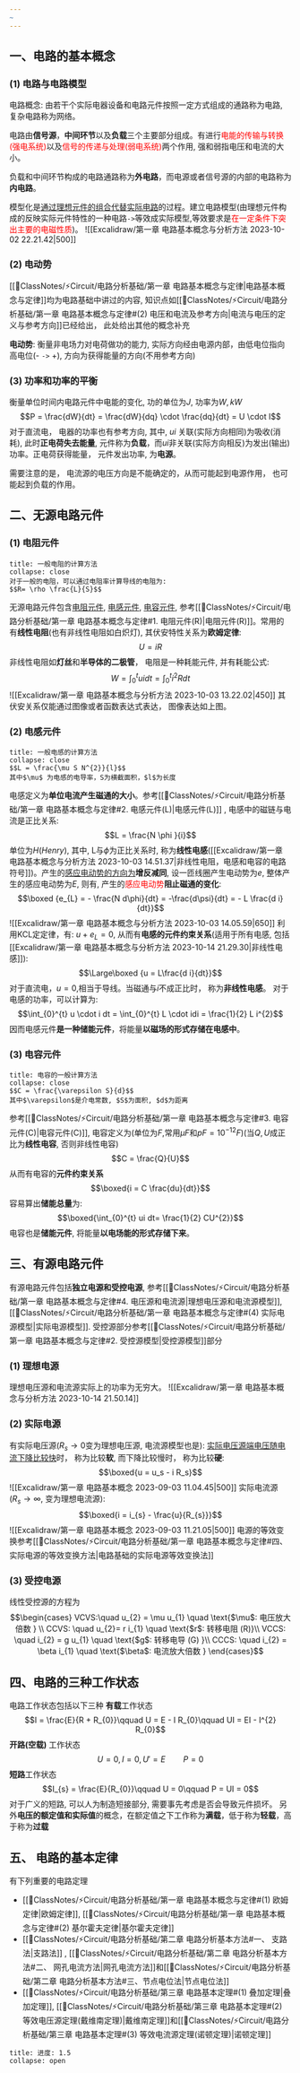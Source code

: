 ```yaml
---
~
---
```

## 一、电路的基本概念
### (1) 电路与电路模型
电路概念: 由若干个实际电器设备和电路元件按照一定方式组成的通路称为电路, 复杂电路称为网络。

电路由**信号源**，**中间环节**以及**负载**三个主要部分组成。有进行<mark style="background: transparent; color: red">电能的传输与转换(强电系统)</mark>以及<mark style="background: transparent; color: red">信号的传递与处理(弱电系统)</mark>两个作用, 强和弱指电压和电流的大小。

负载和中间环节构成的电路通路称为**外电路**，而电源或者信号源的内部的电路称为**内电路**。

模型化是<u>通过理想元件的组合代替实际电路</u>的过程。建立电路模型(由理想元件构成的反映实际元件特性的一种电路`->`等效成实际模型,等效要求是<mark style="background: transparent; color: red">在一定条件下突出主要的电磁性质</mark>)。
![[Excalidraw/第一章 电路基本概念与分析方法 2023-10-02 22.21.42|500]]

### (2) 电动势
[[📘ClassNotes/⚡Circuit/电路分析基础/第一章 电路基本概念与定律|电路基本概念与定律]]均为电路基础中讲过的内容, 知识点如[[📘ClassNotes/⚡Circuit/电路分析基础/第一章 电路基本概念与定律#(2) 电压和电流及参考方向|电流与电压的定义与参考方向]]已经给出， 此处给出其他的概念补充

**电动势**: 衡量非电场力对电荷做功的能力, 实际方向经由电源内部，由低电位指向高电位(- `->` +), 方向为获得能量的方向(不用参考方向)

### (3) 功率和功率的平衡
衡量单位时间内电路元件中电能的变化, 功的单位为$J$, 功率为$W, kW$
$$P = \frac{dW}{dt} = \frac{dW}{dq} \cdot \frac{dq}{dt} = U \cdot I$$
对于直流电， 电器的功率也有参考方向, 其中, $ui$ 关联(实际方向相同)为吸收(消耗), 此时**正电荷失去能量**, 元件称为**负载**，而$ui$非关联(实际方向相反)为发出(输出)功率。正电荷获得能量， 元件发出功率, 为**电源**。

需要注意的是， 电流源的电压方向是不能确定的，从而可能起到电源作用， 也可能起到负载的作用。
## 二、无源电路元件 
### (1) 电阻元件
`````ad-note
title: 一般电阻的计算方法
collapse: close
对于一般的电阻，可以通过电阻率计算导线的电阻为: 
$$R= \rho \frac{L}{S}$$
`````
无源电路元件包含<u>电阻元件</u>, <u>电感元件</u>, <u>电容元件</u>, 参考[[📘ClassNotes/⚡Circuit/电路分析基础/第一章 电路基本概念与定律#1. 电阻元件(R)|电阻元件(R)]]。常用的有**线性电阻**(也有非线性电阻如白炽灯), 其伏安特性关系为**欧姆定律**: 
$$U = iR$$
非线性电阻如**灯丝**和**半导体的二极管**， 电阻是一种耗能元件, 并有耗能公式:
$$W = \int_{0}^{t}u i  dt = \int_{0}^{t} i^{2} R dt$$
![[Excalidraw/第一章 电路基本概念与分析方法 2023-10-03 13.22.02|450]]
其伏安关系仅能通过图像或者函数表达式表达， 图像表达如上图。
### (2) 电感元件
`````ad-note
title: 一般电感的计算方法
collapse: close
$$L = \frac{\mu S N^{2}}{l}$$
其中$\mu$ 为电感的电导率，S为横截面积，$l$为长度
`````
电感定义为**单位电流产生磁通的大小**。参考[[📘ClassNotes/⚡Circuit/电路分析基础/第一章 电路基本概念与定律#2. 电感元件(L)|电感元件(L)]] , 电感中的磁链与电流是正比关系: 
$$L = \frac{N \phi }{i}$$
单位为$H(Henry)$, 其中, L与$\phi$为正比关系时, 称为**线性电感**([[Excalidraw/第一章 电路基本概念与分析方法 2023-10-03 14.51.37|非线性电阻，电感和电容的电路符号]])。产生的<u>感应电动势的方向为</u>**增反减同**, 
设一匝线圈产生电动势为$e$, 整体产生的感应电动势为$E$, 则有, 产生的<mark style="background: transparent; color: red">感应电动势</mark>**阻止磁通的变化**:
$$\boxed {e_{L} = - \frac{N d\phi}{dt} = -\frac{d\psi}{dt} = - L \frac{d i}{dt}}$$
![[Excalidraw/第一章 电路基本概念与分析方法 2023-10-03 14.05.59|650]]
利用KCL定定律，有: $u + e_{L} = 0$, 从而有**电感的元件约束关系**(适用于所有电感, 包括[[Excalidraw/第一章 电路基本概念与分析方法 2023-10-14 21.29.30|非线性电感]]): 
$$\Large\boxed {u = L\frac{d i}{dt}}$$
对于直流电，$u=0$,相当于导线。当磁通与$i$不成正比时， 称为**非线性电感**。
对于电感的功率，可以计算为:
$$\int_{0}^{t} u \cdot i dt = \int_{0}^{t} L \cdot idi = \frac{1}{2} L i^{2}$$
因而电感元件**是一种储能元件**，将能量**以磁场的形式存储在电感中**。
### (3) 电容元件
`````ad-note
title: 电容的一般计算方法
collapse: close
$$C = \frac{\varepsilon S}{d}$$
其中$\varepsilon$是介电常数, $S$为面积, $d$为距离
`````
参考[[📘ClassNotes/⚡Circuit/电路分析基础/第一章 电路基本概念与定律#3. 电容元件(C)|电容元件(C)]], 电容定义为(单位为$F$,常用$\mu F$和$pF = 10^{-12}F$)(当$Q, U$成正比为**线性电容**, 否则非线性电容) 
$$C = \frac{Q}{U}$$
从而有电容的**元件约束关系**
$$\boxed{i = C \frac{du}{dt}}$$
容易算出**储能总量**为:
$$\boxed{\int_{0}^{t} ui dt= \frac{1}{2} CU^{2}}$$
电容也是**储能元件**,  将能量**以电场能的形式存储下来**。
## 三、有源电路元件
有源电路元件包括**独立电源和受控电源**, 参考[[📘ClassNotes/⚡Circuit/电路分析基础/第一章 电路基本概念与定律#4. 电压源和电流源|理想电压源和电流源模型]], [[📘ClassNotes/⚡Circuit/电路分析基础/第一章 电路基本概念与定律#(4) 实际电源模型|实际电源模型]]. 受控源部分参考[[📘ClassNotes/⚡Circuit/电路分析基础/第一章 电路基本概念与定律#2. 受控源模型|受控源模型]]部分
### (1) 理想电源
理想电压源和电流源实际上的功率为无穷大。
![[Excalidraw/第一章 电路基本概念与分析方法 2023-10-14 21.50.14]]
### (2) 实际电源
有实际电压源($R_{s} \rightarrow 0$变为理想电压源, 电流源模型也是): <u>实际电压源端电压随电流下降比较快</u>时， 称为比较**软**, 而下降比较慢时， 称为比较**硬**: 
$$\boxed{u = u_s - i R_s}$$
![[Excalidraw/第一章 电路基本概念 2023-09-03 11.04.45|500]]
实际电流源($R_{s}\rightarrow \infty$, 变为理想电流源):
$$\boxed{i = i_{s} - \frac{u}{R_{s}}}$$
![[Excalidraw/第一章 电路基本概念 2023-09-03 11.21.05|500]]
电源的等效变换参考[[📘ClassNotes/⚡Circuit/电路分析基础/第一章 电路基本概念与定律#四、实际电源的等效变换方法|电路基础的实际电源等效变换法]]
### (3) 受控电源
线性受控源的方程为
$$\begin{cases} 
VCVS:\quad u_{2} = \mu u_{1} \quad \text{$\mu$: 电压放大倍数 } \\
CCVS: \quad u_{2}= r i_{1}  \quad \text{$r$: 转移电阻 (R)}\\
VCCS: \quad i_{2} = g u_{1}  \quad  \text{$g$: 转移电导 (G) }\\
CCCS: \quad i_{2} = \beta i_{1} \quad \text{$\beta$: 电流放大倍数 }
\end{cases}$$

## 四、电路的三种工作状态
电路工作状态包括以下三种
**有载**工作状态
$$I = \frac{E}{R + R_{0}}\qquad U = E - I R_{0}\qquad UI = EI - I^{2} R_{0}$$
**开路(空载)** 工作状态 
$$U = 0, I =0 , U'  = E\qquad  P = 0$$
**短路**工作状态
$$I_{s} = \frac{E}{R_{0}}\qquad U = 0\qquad  P = UI = 0$$
对于广义的短路, 可以人为制造短接部分, 需要事先考虑是否会导致元件损坏。
另外**电压的额定值和实际值**的概念，在额定值之下工作称为**满载**，低于称为**轻载**，高于称为**过载** 
## 五、 电路的基本定律
有下列重要的电路定理
- [[📘ClassNotes/⚡Circuit/电路分析基础/第一章 电路基本概念与定律#(1) 欧姆定律|欧姆定律]], [[📘ClassNotes/⚡Circuit/电路分析基础/第一章 电路基本概念与定律#(2) 基尔霍夫定律|基尔霍夫定律]] 
- [[📘ClassNotes/⚡Circuit/电路分析基础/第二章 电路分析基本方法#一、 支路法|支路法]] , [[📘ClassNotes/⚡Circuit/电路分析基础/第二章 电路分析基本方法#二、 网孔电流方法|网孔电流方法]]和[[📘ClassNotes/⚡Circuit/电路分析基础/第二章 电路分析基本方法#三、节点电位法|节点电位法]]
- [[📘ClassNotes/⚡Circuit/电路分析基础/第三章 电路基本定理#(1) 叠加定理|叠加定理]], [[📘ClassNotes/⚡Circuit/电路分析基础/第三章 电路基本定理#(2) 等效电压源定理(戴维南定理)|戴维南定理]]和[[📘ClassNotes/⚡Circuit/电路分析基础/第三章 电路基本定理#(3) 等效电流源定理(诺顿定理)|诺顿定理]]

`````ad-note
title: 进度: 1.5
collapse: open
`````
